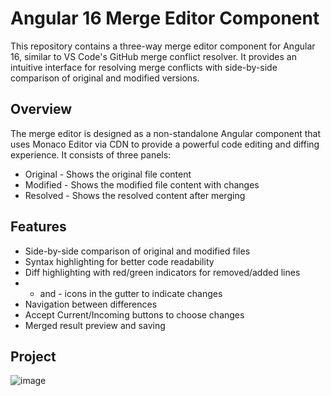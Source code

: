 # Angular 16 Merge Editor Component
This repository contains a three-way merge editor component for Angular 16, similar to VS Code's GitHub merge conflict resolver. It provides an intuitive interface for resolving merge conflicts with side-by-side comparison of original and modified versions.
## Overview
The merge editor is designed as a non-standalone Angular component that uses Monaco Editor via CDN to provide a powerful code editing and diffing experience. It consists of three panels:

- Original - Shows the original file content
- Modified - Shows the modified file content with changes
- Resolved - Shows the resolved content after merging

## Features

+ Side-by-side comparison of original and modified files
+ Syntax highlighting for better code readability
+ Diff highlighting with red/green indicators for removed/added lines
+ + and - icons in the gutter to indicate changes
+ Navigation between differences
+ Accept Current/Incoming buttons to choose changes
+ Merged result preview and saving

## Project
![image](https://github.com/user-attachments/assets/350fd249-2f55-4764-9aae-d54d240f5869)
